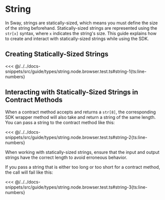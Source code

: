 # String

In Sway, strings are statically-sized, which means you must define the size of the string beforehand. Statically-sized strings are represented using the `str[x]` syntax, where `x` indicates the string's size.
This guide explains how to create and interact with statically-sized strings while using the SDK.

## Creating Statically-Sized Strings

<<< @/../../docs-snippets/src/guide/types/string.node.browser.test.ts#string-1{ts:line-numbers}

## Interacting with Statically-Sized Strings in Contract Methods

When a contract method accepts and returns a `str[8]`, the corresponding SDK wrapper method will also take and return a string of the same length. You can pass a string to the contract method like this:

<<< @/../../docs-snippets/src/guide/types/string.node.browser.test.ts#string-2{ts:line-numbers}

When working with statically-sized strings, ensure that the input and output strings have the correct length to avoid erroneous behavior.

If you pass a string that is either too long or too short for a contract method, the call will fail like this:

<<< @/../../docs-snippets/src/guide/types/string.node.browser.test.ts#string-3{ts:line-numbers}
